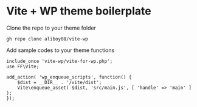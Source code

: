 <h1>Vite + WP theme boilerplate</h1>

Clone the repo to your theme folder
```
gh repo clone aliboy08/vite-wp
```


Add sample codes to your theme functions
```
include_once 'vite-wp/vite-for-wp.php';
use FF\Vite;

add_action( 'wp_enqueue_scripts', function() {
    $dist = __DIR__ . '/vite/dist';
    Vite\enqueue_asset( $dist, 'src/main.js', [ 'handle' => 'main' ] );
});
```
